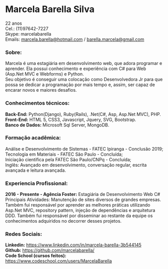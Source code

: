 # Marcela Barella Silva
22 anos</br>
Cel.: (11)97642-7227</br>
Skype: marcelabarella</br>
Emails: marcela.barella@hotmail.com / barella.marcela@gmail.com</br>

### Sobre:
Marcela é uma estagiária em desenvolvimento web, que adora programar e aprender. 
Ela possui conhecimento e experiência com C# para Web (Asp.Net MVC e Webforms) e Python.</br>
Seu objetivo é conseguir uma colocação como Desenvolvedora Jr para que possa se dedicar a programação por mais tempo e, assim, ser capaz de encarar novos e maiores desafios.

### Conhecimentos técnicos:
**Back-End:** Python(Django), Ruby(Rails), .Net(C#, Asp, Asp.Net MVC), PHP.</br>
**Front-End:** HTML 5, CSS3, Javascript, Jquery, SVG, Bootstrap.</br>
**Banco de Dados:** Microsoft Sql Server, MongoDB.</br>

### Formação acadêmica:
Análise e Desenvolvimento de Sistemas - FATEC Ipiranga - Conclusão 2019;</br>
Tecnologia em Materiais - FATEC São Paulo - Concluída;</br>
Iniciação cientifica pela FATEC São Paulo/CNPq - Concluída;</br>
Inglês: Avançado em desenvolvimento, conversação regular, escrita avançada e leitura avançada.</br> 

### Experiencia Profissional:
**2016 - Presente - Agência Foster:** Estagiária de Desenvolvimento Web C#</br>
Principais Atividades: Manutenção de sites diversos de grandes empresas. Também fui responsável por aprender as melhores práticas utilizando Asp.Net MVC, repository pattern, injeção de dependências e arquitetura DDD. Também fui responsável por disseminar ao restante da equipe os conhecimentos adquiridos no decorrer desses projetos.</br>

### Redes Sociais:
**Linkedin:** https://www.linkedin.com/in/marcela-barella-3b544145</br>
**Github:** https://github.com/marcelabarella/</br>
**Code School (cursos feitos):** https://www.codeschool.com/users/MarcelaBarella
